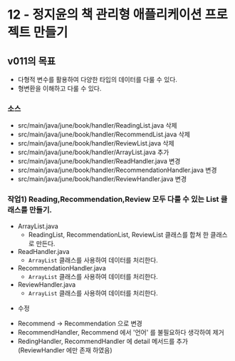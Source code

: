 # 12 - 정지윤의 책 관리형 애플리케이션 프로젝트 만들기

## v011의 목표

- 다형적 변수를 활용하여 다양한 타입의 데이터를 다룰 수 있다.
- 형변환을 이해하고 다룰 수 있다.

### 소스 

- src/main/java/june/book/handler/ReadingList.java 삭제
- src/main/java/june/book/handler/RecommendList.java 삭제
- src/main/java/june/book/handler/ReviewList.java 삭제
- src/main/java/june/book/handler/ArrayList.java 추가
- src/main/java/june/book/handler/ReadHandler.java 변경
- src/main/java/june/book/handler/RecommendationHandler.java 변경
- src/main/java/june/book/handler/ReviewHandler.java 변경


### 작업1) Reading,Recommendation,Review 모두 다룰 수 있는 List 클래스를 만들기.

- ArrayList.java
    - ReadingList, RecommendationList, ReviewList 클래스를 합쳐 한 클래스로 만든다.
- ReadHandler.java
    - `ArrayList` 클래스를 사용하여 데이터를 처리한다.
- RecommendationHandler.java
    - `ArrayList` 클래스를 사용하여 데이터를 처리한다.
- ReviewHandler.java
    - `ArrayList` 클래스를 사용하여 데이터를 처리한다.

* 수정 
- Recommend -> Recommendation 으로 변경
- RecommendHandler, Recommend 에서 '언어' 를 불필요하다 생각하여 제거
- RedingHandler, RecommendHandler 에 detail 메서드를 추가 (ReviewHandler 에만 존재 하였음)
